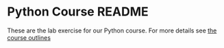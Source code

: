 # Python Course README

These are the lab exercise for our Python course.  For more details see [the course outlines](https://zomalex.co.uk/python-courses/python_course_list.html)
